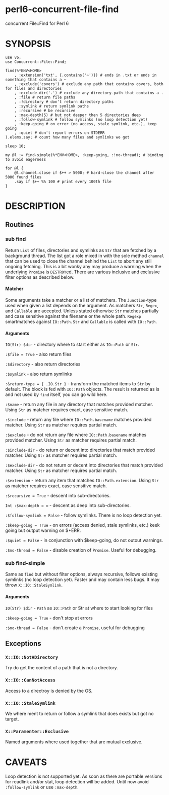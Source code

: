 # perl6-concurrent-file-find
concurrent File::Find for Perl 6

# SYNOPSIS

```
use v6;
use Concurrent::File::Find;

find(%*ENV<HOME>
    , :extension('txt', {.contains('~')}) # ends in .txt or ends in something that contains a ~
    , :exclude('covers') # exclude any path that contains covers, both for files and directories
    , :exclude-dir('.') # exclude any directory-path that contains a . 
    , :file # return file paths
    , :!directory # don't return directory paths
    , :symlink # return symlink paths
    , :recursive # be recursive
    , :max-depth(5) # but not deeper then 5 directories deep
    , :follow-symlink # follow symlinks (no loop detection yet)
    , :keep-going # on error (no access, stale symlink, etc.), keep going
    , :quiet # don't report errors on STDERR
).elems.say; # count how many files and symlinks we got

sleep 10;

my @l := find-simple(%*ENV<HOME>, :keep-going, :!no-thread); # binding to avoid eagerness

for @l {
    @l.channel.close if $++ > 5000; # hard-close the channel after 5000 found files
    .say if $++ %% 100 # print every 100th file
}
```

# DESCRIPTION

## Routines

### sub find

Return `List` of files, directories and symlinks as `Str` that are fetched by a
background thread. The list got a role mixed in with the sole method `channel`
that can be used to close the channel behind the `List` to abort any still
ongoing fetching. This is a bit wonky any may produce a warning when the
underlying `Promise` is `DESTROY`ed. There are various inclusive and exclusive
filter options as described below.

#### Matcher

Some arguments take a matcher or a list of matchers. The `Junction`-type used
when given a list depends on the argument. As matchers `Str`, `Regex`, and
`Callable` are accepted. Unless stated otherwise `Str` matches partially and
case sensitive against the filename or the whole path. `Regexp` smartmatches
against `IO::Path.Str` and `Callable` is called with `IO::Path`.

#### Arguments

`IO(Str) $dir` - directory where to start either as `IO::Path` or `Str`.

`:$file = True` - also return files

`:$directory` - also return directories

`:$symlink` - also return symlinks

`:&return-type = { .IO.Str }` - transform the matched items to `Str` by
default. The block is fed with `IO::Path` objects. The result is returned as is
and not used by `find` itself, you can go wild here.

`:$name` - return any file in any directory that matches provided matcher.
Using `Str` as matcher requires exact, case sensitive match.

`:$include` - return any file where `IO::Path.basename` matches provided
matcher. Using `Str` as matcher requires partial match.

`:$exclude` - do not return any file where `IO::Path.basename` matches provided
matcher. Using `Str` as matcher requires partial match.

`:$include-dir` - do return or decent into directories that match provided
matcher.  Using `Str` as matcher requires partial match.

`:$exclude-dir` - do not return or decent into directories that match provided
matcher. Using `Str` as matcher requires partial match.

`:$extension` - return any item that matches `IO::Path.extension`. Using `Str`
as matcher requires exact, case sensitive match.

`:$recursive = True` - descent into sub-directories.

`Int :$max-depth = ∞` - descent as deep into sub-directories.

`:$follow-symlink = False` - follow symlinks. There is no loop detection yet.

`:$keep-going = True` - on errors (access denied, stale symlinks, etc.) keek
going but output warning on $*ERR.

`:$quiet = False` - in conjunction with $keep-going, do not outout warnings.

`:$no-thread = False` - disable creation of `Promise`. Useful for debugging.

### sub find-simple

Same as `find` but without filter options, always recursive, follows existing
symlinks (no loop detection yet). Faster and may contain less bugs. It may
throw `X::IO::StaleSymlink`.

#### Arguments

`IO(Str) $dir` - `Path` as `IO::Path` or Str at where to start looking for files

`:$keep-going = True` - don't stop at errors

`:$no-thread = False` - don't create a `Promise`, useful for debugging

## Exceptions

### `X::IO::NotADirectory`

Try do get the content of a path that is not a directory.

### `X::IO::CanNotAccess`

Access to a directroy is denied by the OS.

### `X::IO::StaleSymlink`

We where ment to return or follow a symlink that does exists but got no target.

### `X::Paramenter::Exclusive`

Named arguments where used together that are mutual exclusive.

# CAVEATS

Loop detection is not supported yet. As soon as there are portable versions for
readlink and/or stat, loop detection will be added. Until now avoid
`:follow-symlink` or use `:max-depth`.
